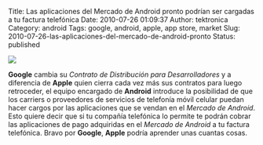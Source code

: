 Title: Las aplicaciones del Mercado de Android pronto podrían ser cargadas a tu factura telefónica
Date: 2010-07-26 01:09:37
Author: tektronica
Category: android
Tags: google, android, apple, app store, market
Slug: 2010-07-26-las-aplicaciones-del-mercado-de-android-pronto
Status: published

![](http://media.tumblr.com/tumblr_l65bhlUAzH1qctm3h.jpg)

**Google** cambia su *Contrato de Distribución para Desarrolladores* y a diferencia de **Apple** quien cierra cada vez más sus contratos para luego retroceder, el equipo encargado de **Android** introduce la posibilidad de que los carriers o proveedores de servicios de telefonía móvil celular puedan hacer cargos por las aplicaciones que se vendan en el *Mercado de Android*. Esto quiere decir que si tu compañía telefónica lo permite te podrán cobrar las aplicaciones de pago adquiridas en el *Mercado de Android* a tu factura telefónica. Bravo por **Google**, **Apple** podría aprender unas cuantas cosas.

